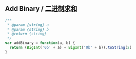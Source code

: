 ## Add Binary / [二进制求和](https://leetcode-cn.com/problems/add-binary/)


```js
/**
 * @param {string} a
 * @param {string} b
 * @return {string}
 */
var addBinary = function(a, b) {
  return (BigInt('0b' + a) + BigInt('0b' + b)).toString(2)
}
```
